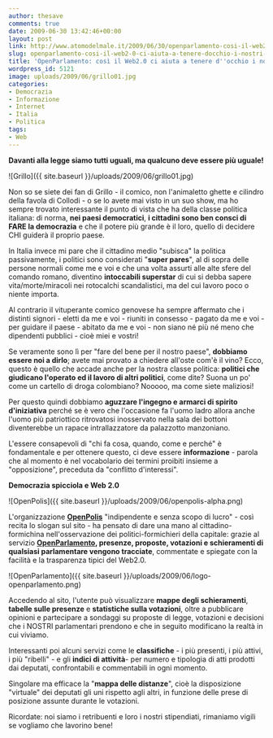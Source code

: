 ```yaml
---
author: thesave
comments: true
date: 2009-06-30 13:42:46+00:00
layout: post
link: http://www.atomodelmale.it/2009/06/30/openparlamento-cosi-il-web2-0-ci-aiuta-a-tenere-docchio-i-nostri-dipendenti/
slug: openparlamento-cosi-il-web2-0-ci-aiuta-a-tenere-docchio-i-nostri-dipendenti
title: 'OpenParlamento: così il Web2.0 ci aiuta a tenere d''occhio i nostri "dipendenti"'
wordpress_id: 5121
image: uploads/2009/06/grillo01.jpg
categories:
- Democrazia
- Informazione
- Internet
- Italia
- Politica
tags:
- Web
---
```


**Davanti alla legge siamo tutti uguali, ma qualcuno deve essere più uguale!**

![Grillo]({{ site.baseurl }}/uploads/2009/06/grillo01.jpg)

Non so se siete dei fan di Grillo - il comico, non l'animaletto ghette e cilindro della favola di Collodi - o se lo avete mai visto in un suo show, ma ho sempre trovato interessante il punto di vista che ha della classe politica italiana: di norma, **nei paesi democratici**, **i cittadini sono ben consci di FARE la democrazia** e che il potere più grande è il loro, quello di decidere CHI guiderà il proprio paese.

In Italia invece mi pare che il cittadino medio "subisca" la politica passivamente, i politici sono considerati "**super pares**", al di sopra delle persone normali come me e voi e che una volta assurti alle alte sfere del comando romano, diventino **intoccabili superstar** di cui si debba sapere vita/morte/miracoli nei rotocalchi scandalistici, ma del cui lavoro poco o niente importa.

Al contrario il vituperante comico genovese ha sempre affermato che i distinti signori - eletti da me e voi - riuniti in consesso - pagato da me e voi - per guidare il paese - abitato da me e voi - non siano né più né meno che dipendenti pubblici - cioè miei e vostri!

Se veramente sono lì per "fare del bene per il nostro paese", **dobbiamo essere noi a dirlo**; avete mai provato a chiedere all'oste com'è il vino? Ecco, questo è quello che accade anche per la nostra classe politica: **politici che giudicano l'operato ed il lavoro di altri politici**, come dite? Suona un po' come un cartello di droga colombiano? Nooooo, ma come siete maliziosi!

Per questo quindi dobbiamo **aguzzare l'ingegno e armarci di spirito d'iniziativa** perché se è vero che l'occasione fa l'uomo ladro allora anche l'uomo più patriottico ritrovatosi inosservato nella sala dei bottoni diventerebbe un rapace intrallazzatore da palazzotto manzoniano.

L'essere consapevoli di "chi fa cosa, quando, come e perché" è fondamentale e per ottenere questo, ci deve essere **informazione** - parola che al momento è nel vocabolario dei termini proibiti insieme a "opposizione", preceduta da "conflitto d'interessi".

**Democrazia spicciola e Web 2.0**

![OpenPolis]({{ site.baseurl }}/uploads/2009/06/openpolis-alpha.png)

L'organizzazione **[OpenPolis](http://www.openpolis.it/)** "indipendente e senza scopo di lucro" - così recita lo slogan sul sito - ha pensato di dare una mano al cittadino-formichina nell'osservazione dei politici-formichieri della capitale: grazie al servizio **[OpenParlamento](http://parlamento.openpolis.it/), presenze, proposte, votazioni e schieramenti di qualsiasi parlamentare vengono tracciate**, commentate e spiegate con la facilità e la trasparenza tipici del Web2.0.

![OpenParlamento]({{ site.baseurl }}/uploads/2009/06/logo-openparlamento.png)

Accedendo al sito, l'utente può visualizzare **mappe  degli  schieramenti**, **tabelle  sulle  presenze** e **statistiche  sulla  votazioni**, oltre a pubblicare opinioni e partecipare a sondaggi su proposte di legge, votazioni e decisioni che i NOSTRI parlamentari prendono e che in seguito modificano la realtà in cui viviamo.

Interessanti poi alcuni servizi come le **classifiche** - i più presenti, i più attivi, i più "ribelli" - e gli **indici di attività**- per numero e tipologia di atti prodotti dai deputati, confrontabili e commentabili in ogni momento.

Singolare ma efficace la "**mappa delle distanze**", cioè la disposizione "virtuale" dei deputati gli uni rispetto agli altri, in funzione delle prese di posizione assunte durante le votazioni.

Ricordate: noi siamo i retribuenti e loro i nostri stipendiati, rimaniamo vigili se vogliamo che lavorino bene!
